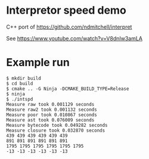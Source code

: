 # Interpretor speed demo

C++ port of https://github.com/ndmitchell/interpret

See https://www.youtube.com/watch?v=V8dnIw3amLA

# Example run

```
$ mkdir build
$ cd build
$ cmake .. -G Ninja -DCMAKE_BUILD_TYPE=Release
$ ninja
$ ./intspd 
Measure raw took 0.001129 seconds
Measure raw2 took 0.001132 seconds
Measure poor took 0.010867 seconds
Measure ast took 0.076009 seconds
Measure bytecode took 0.049282 seconds
Measure closure took 0.032870 seconds
439 439 439 439 439 439 
891 891 891 891 891 891 
1795 1795 1795 1795 1795 1795 
-13 -13 -13 -13 -13 -13 
```

